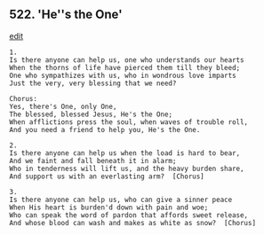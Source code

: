 
## 522.  'He''s the One'
[edit](https://docs.google.com/document/d/1aDxkxCLd7iPKQWQyqKVDPvjMwKKt9Xp1/edit?mode=html)



    1.
    Is there anyone can help us, one who understands our hearts
    When the thorns of life have pierced them till they bleed;
    One who sympathizes with us, who in wondrous love imparts
    Just the very, very blessing that we need?

    Chorus:
    Yes, there's One, only One,
    The blessed, blessed Jesus, He's the One;
    When afflictions press the soul, when waves of trouble roll,
    And you need a friend to help you, He's the One.

    2.
    Is there anyone can help us when the load is hard to bear,
    And we faint and fall beneath it in alarm;
    Who in tenderness will lift us, and the heavy burden share,
    And support us with an everlasting arm?  [Chorus]

    3.
    Is there anyone can help us, who can give a sinner peace
    When His heart is burden'd down with pain and woe;
    Who can speak the word of pardon that affords sweet release,
    And whose blood can wash and makes as white as snow?  [Chorus]
